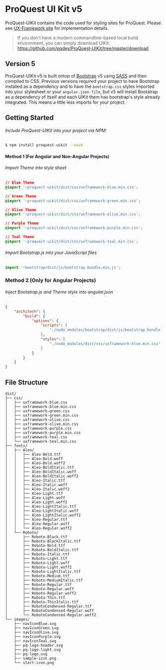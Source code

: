 # ProQuest UI Kit v5

ProQuest-UIKit contains the code used for styling sites for ProQuest. Please see [UX-Framework site](https://ux.proquest.com/) for implementation details.

> If you don't have a modern commandline-based local build environment, you can simply download UIKit:
https://github.com/pqdev/ProQuest-UIKit/tree/master/download

## Version 5

ProQuest-UIKit v5 is built ontop of [Bootstrap](https://getbootstrap.com) v5 using [SASS](https://sass-lang.com/) and then compiled to CSS. Previous versions required your project to have Bootstrap installed as a dependency and to have the `bootstrap.css` styles imported into your stylesheet or your `angular.json file`, but v5 will install Bootstrap as a dependency of itself and each UIKit them has bootstrap's style already integrated. This means a little less imports for your project.

## Getting Started


###### Include ProQuest-UIKit into your project via NPM:
```bash
$ npm install proquest-uikit --save
```

#### Method 1 (For Angular and Non-Angular Projects)
###### Import Theme into style sheet
```css
// Blue Theme
@import '~proquest-uikit/dist/css/uxframework-blue.min.css';

// Green Theme
@import '~proquest-uikit/dist/css/uxframework-green.min.css';

// Olive Theme
@import '~proquest-uikit/dist/css/uxframework-olive.min.css';

// Purple Theme
@import '~proquest-uikit/dist/css/uxframework-purple.min.css';

// Teal Theme
@import '~proquest-uikit/dist/css/uxframework-teal.min.css';
```

###### Import Bootstrap.js into your JavaScript files
```JavaScript
import '~bootstrap/dist/js/bootstrap.bundle.min.js';
```


### Method 2 (Only for Angular Projects)
###### Inject Bootstrap.js and Theme style into angular.json
```json
{
    "architech": {
        "build": {
            "options": {
                "scripts": [
                    "./node_modules/bootstrap/dist/js/bootstrap.bundle.min.js"
                ],
                "styles": [
                    "./node_modules/dist/css/uxframework-blue.min.css"
                ]
            }
        }
    }
}
```

## File Structure
```
dist/
├── css/
│   ├── uxframework-blue.css
│   ├── uxframework-blue.min.css
│   ├── uxframework-green.css
│   ├── uxframework-green.min.css
│   ├── uxframework-olive.css
│   ├── uxframework-olive.min.css
│   ├── uxframework-purple.css
│   ├── uxframework-purple.min.css
│   ├── uxframework-teal.css
│   └── uxframework-teal.min.css
├── fonts/
│   ├── Aleo/
│   │   ├── Aleo-Bold.ttf
│   │   ├── Aleo-Bold.woff
│   │   ├── Aleo-Bold.woff2
│   │   ├── Aleo-BoldItalic.ttf
│   │   ├── Aleo-BoldItalic.woff
│   │   ├── Aleo-BoldItalic.woff2
│   │   ├── Aleo-Italic.ttf
│   │   ├── Aleo-Italic.woff
│   │   ├── Aleo-Italic.woff2
│   │   ├── Aleo-Light.ttf
│   │   ├── Aleo-Light.woff
│   │   ├── Aleo-Light.woff2
│   │   ├── Aleo-LightItalic.ttf
│   │   ├── Aleo-LightItalic.woff
│   │   ├── Aleo-LightItalic.woff2
│   │   ├── Aleo-Regular.ttf
│   │   ├── Aleo-Regular.woff
│   │   └── Aleo-Regular.woff2
│   └── Roboto/
│       ├── Roboto-Black.ttf
│       ├── Roboto-BlackItalic.ttf
│       ├── Roboto-Bold.ttf
│       ├── Roboto-BoldItalic.ttf
│       ├── Roboto-Italic.ttf
│       ├── Roboto-Light.ttf
│       ├── Roboto-Light.woff
│       ├── Roboto-Light.woff2
│       ├── Roboto-LightItalic.ttf
│       ├── Roboto-Medium.ttf
│       ├── Roboto-MediumItalic.ttf
│       ├── Roboto-Regular.ttf
│       ├── Roboto-Regular.woff
│       ├── Roboto-Regular.woff2
│       ├── Roboto-Thin.ttf
│       ├── Roboto-ThinItalic.ttf
│       ├── RobotoCondensed-Regular.ttf
│       ├── RobotoCondensed-Regular.woff
│       └── RobotoCondensed-Regular.woff2
└── images/
    ├── navIconBlue.svg
    ├── navIconGreen.svg
    ├── navIconOlive.svg
    ├── navIconPurple.svg
    ├── navIconTeal.svg
    ├── pq-logo-header.svg
    ├── pq-logo-light.svg
    ├── pq-logo.svg
    ├── sample-icon.png
    └── start-icon.png
```

